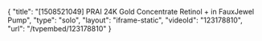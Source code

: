 {
    "title": "[1508521049] PRAI 24K Gold Concentrate Retinol + in FauxJewel Pump",
    "type": "solo",
    "layout": "iframe-static",
    "videoId": "123178810",
    "url": "\/tvpembed\/123178810"
}